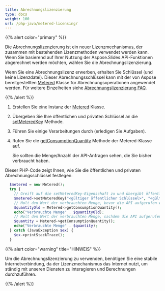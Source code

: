 ```yaml
---
title: Abrechnungslizenzierung
type: docs
weight: 100
url: /php-java/metered-licensing/
---
```


{{% alert color="primary" %}} 

Die Abrechnungslizenzierung ist ein neuer Lizenzmechanismus, der zusammen mit bestehenden Lizenzmethoden verwendet werden kann. Wenn Sie basierend auf Ihrer Nutzung der Aspose.Slides API-Funktionen abgerechnet werden möchten, wählen Sie die Abrechnungslizenzierung.

Wenn Sie eine Abrechnungslizenz erwerben, erhalten Sie Schlüssel (und keine Lizenzdatei). Dieser Abrechnungsschlüssel kann mit der von Aspose bereitgestellten [Metered](https://reference.aspose.com/slides/php-java/aspose.slides/metered/) Klasse für Abrechnungsoperationen angewendet werden. Für weitere Einzelheiten siehe [Abrechnungslizenzierung FAQ](https://purchase.aspose.com/faqs/licensing/metered).

{{% /alert %}} 
1. Erstellen Sie eine Instanz der [Metered](https://reference.aspose.com/slides/php-java/aspose.slides/metered/) Klasse.

1. Übergeben Sie Ihre öffentlichen und privaten Schlüssel an die [setMeteredKey](https://reference.aspose.com/slides/php-java/aspose.slides/metered/#setMeteredKey-java.lang.String-java.lang.String-) Methode.

1. Führen Sie einige Verarbeitungen durch (erledigen Sie Aufgaben).

1. Rufen Sie die [getConsumptionQuantity](https://reference.aspose.com/slides/php-java/aspose.slides/metered/#getConsumptionQuantity--) Methode der Metered-Klasse auf.

   Sie sollten die Menge/Anzahl der API-Anfragen sehen, die Sie bisher verbraucht haben.

Dieser PHP-Code zeigt Ihnen, wie Sie die öffentlichen und privaten Abrechnungsschlüssel festlegen:

```php
  $metered = new Metered();
  try {
    // Greift auf die setMeteredKey-Eigenschaft zu und übergibt öffentliche und private Schlüssel als Parameter
    $metered->setMeteredKey("<gültiger öffentlicher Schlüssel>", "<gültiger privater Schlüssel>");
    // Holt den Wert der verbrauchten Menge, bevor die API aufgerufen wird
    $quantityOld = Metered->getConsumptionQuantity();
    echo("Verbrauchte Menge" . $quantityOld);
    // Holt den Wert der verbrauchten Menge, nachdem die API aufgerufen wurde
    $quantity = Metered->getConsumptionQuantity();
    echo("Verbrauchte Menge" . $quantity);
  } catch (JavaException $ex) {
    $ex->printStackTrace();
  }
```

{{% alert color="warning" title="HINWEIS"  %}} 

Um die Abrechnungslizenzierung zu verwenden, benötigen Sie eine stabile Internetverbindung, da der Lizenzmechanismus das Internet nutzt, um ständig mit unseren Diensten zu interagieren und Berechnungen durchzuführen.

{{% /alert %}} 